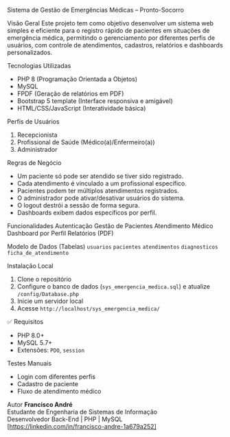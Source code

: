 
Sistema de Gestão de Emergências Médicas – Pronto-Socorro

Visão Geral
Este projeto tem como objetivo desenvolver um sistema web simples e eficiente para o registro rápido de pacientes em situações de emergência médica, permitindo o gerenciamento por diferentes perfis de usuários, com controle de atendimentos, cadastros, relatórios e dashboards personalizados.

Tecnologias Utilizadas
- PHP 8 (Programação Orientada a Objetos)
- MySQL
- FPDF (Geração de relatórios em PDF)
- Bootstrap 5 template (Interface responsiva e amigável)
- HTML/CSS/JavaScript (Interatividade básica)

Perfis de Usuários
1. Recepcionista
2. Profissional de Saúde (Médico(a)/Enfermeiro(a))
3. Administrador

Regras de Negócio
- Um paciente só pode ser atendido se tiver sido registrado.
- Cada atendimento é vinculado a um profissional específico.
- Pacientes podem ter múltiplos atendimentos registrados.
- O administrador pode ativar/desativar usuários do sistema.
- O logout destrói a sessão de forma segura.
- Dashboards exibem dados específicos por perfil.

Funcionalidades
Autenticação
Gestão de Pacientes
Atendimento Médico
Dashboard por Perfil
Relatórios (PDF)

Modelo de Dados (Tabelas)
`usuarios`
`pacientes`
`atendimentos`
`diagnosticos`
`ficha_de_atendimento`

Instalação Local
1. Clone o repositório
2. Configure o banco de dados (`sys_emergencia_medica.sql`) e atualize `/config/Database.php`
3. Inicie um servidor local
4. Acesse `http://localhost/sys_emergencia_medica/`

✅ Requisitos
- PHP 8.0+
- MySQL 5.7+
- Extensões: `PDO`, `session`

Testes Manuais
- Login com diferentes perfis
- Cadastro de paciente
- Fluxo de atendimento médico

Autor
**Francisco André**  
Estudante de Engenharia de Sistemas de Informação  
Desenvolvedor Back-End | PHP | MySQL  
[https://linkedin.com/in/francisco-andre-1a679a252]
